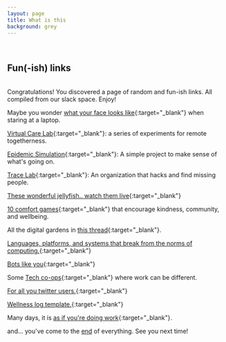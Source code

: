 ```yaml
---
layout: page
title: What is this 
background: grey
---
```

<br>
<div class="col-lg-12 text-center">
	<h2 class="section-heading text-uppercase">Fun(-ish) links</h2>
</div>
<br> 
Congratulations! You discovered a page of random and fun-ish links. All compiled from our slack space. Enjoy!

Maybe you wonder [what your face looks like](https://glanceback.info){:target="_blank"} when staring at a laptop.

[Virtual Care Lab](https://virtualcarelab.com/){:target="_blank"}: a series of experiments for remote togetherness.

[Epidemic Simulation](https://scratch.mit.edu/projects/376656449/){:target="_blank"}: A simple project to make sense of what's going on.

[Trace Lab](https://www.tracelabs.org/){:target="_blank"}: An organization that hacks and find missing people. 

[These wonderful jellyfish.. watch them live](https://www.montereybayaquarium.org/animals/live-cams/jelly-cam){:target="_blank"}

[10 comfort games](https://www.kqed.org/mindshift/55771/10-comfort-games-that-encourage-kindness-community-and-well-being){:target="_blank"} that encourage kindness, community, and wellbeing.

All the digital gardens in [this thread](https://twitter.com/Mappletons/status/1250532315459194880){:target="_blank"}.

[Languages, platforms, and systems that break from the norms of computing.](https://esoteric.codes/){:target="_blank"}

[Bots like you](https://sites.google.com/view/botslikeyou/home){:target="_blank"}

Some [Tech co-ops](https://www.coops.tech/){:target="_blank"} where work can be different.

[For all you twitter users.](https://github.com/kescher/tithonus){:target="_blank"}

[Wellness log template.](https://docs.google.com/spreadsheets/d/1OUT87lcsXPJHKkY21SLWT_xw3nqaUxSYHFi-WW1N_Os/edit?usp=sharing){:target="_blank"}

Many days, it is [as if you're doing work](https://pippinbarr.github.io/itisasifyouweredoingwork/){:target="_blank"}.

and... you've come to the [end](http://hmpg.net/) of everything. See you next time!

<!---
Other links that didn't make the cut:
[if you have 8 minutes](https://artsexperiments.withgoogle.com/thelagoon/) - very important, but not "fun"..
>


<!---


---
layout: page
title: What is this//Privacy Policy
background: grey
---
<div class="col-lg-12 text-center">
	<h2 class="section-heading text-uppercase">Privacy Policy</h2>
</div>

This Privacy Policy describes how your personal information is collected, used, and shared when you visit {{ site.title }} (the “Site”).

**PERSONAL INFORMATION WE COLLECT**

{% if site.analytics.google %}

Automatically Collected (Google Analytics):

When you visit the Site, we automatically receive information about your device from your browser, such as your IP address. As you browse the Site, we also collect information about how you interact with the Site. We refer to this automatically-collected information as “Device Information”.

We collect Device Information using cookies. “Cookies” are data files that are placed on your device. For more information about cookies and how to disable them, visit http://www.allaboutcookies.org.

We do this using Google Analytics: <https://www.google.com/intl/en/policies/privacy/>.

You can opt-out of Google Analytics here: <https://tools.google.com/dlpage/gaoptout>.

{% else %}

We do not collect any data about you or use any cookies.

{% endif %}

**CHANGES**

We may update this privacy policy from time to time for personal, operational, legal, or regulatory reasons.

**CONTACT US**

For more information about our privacy practices or if you have questions, please contact us by email at <a href="mailto:{{ site.email }}">{{ site.email }}</a>.

-->